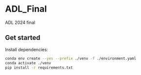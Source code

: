 # ADL_Final

ADL 2024 final

## Get started

Install dependencies:

```sh
conda env create --yes --prefix ./venv -f ./environment.yaml
conda activate ./venv
pip install -r requirements.txt
```

